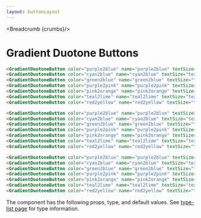 ```yaml
---
layout: buttonLayout
---
```


<script>
  import Htwo from '../utils/Htwo.svelte'
  import { GradientDuotoneButton, Table, TableDefaultRow, Breadcrumb } from '$lib/index';
  import componentProps from '../props/GradientDuotoneButton.json'
  // Props table
  let items = componentProps.props
	let propHeader = ['Name', 'Type', 'Default']
	
	let divClass='w-full relative overflow-x-auto shadow-md sm:rounded-lg'

  let crumbs = [
    {
      label:'Home',
      href:'/'
    },
    {
      label:'Buttons',
      href:'/buttons/'
    },
    {
      label:'Gradient duotone button',
      href:'/buttons/gradient-duotone'
    },
  ]
</script>

<Breadcrumb {crumbs}/>

<h1 class="text-3xl w-full dark:text-white py-8">Gradient Duotone Buttons</h1>

<Htwo label="text-sm" />

<div class="flex flex-wrap justify-center rounded-xl w-full my-4 mx-auto bg-gradient-to-r bg-white dark:bg-gray-900 border border-gray-200 dark:border-gray-700 p-2 sm:p-6">
<GradientDuotoneButton color="purple2blue" name="purple2blue" textSize="text-sm"/>
<GradientDuotoneButton color="cyan2blue" name="cyan2blue" textSize="text-sm"/>
<GradientDuotoneButton color="green2blue" name="green2blue" textSize="text-sm"/>
<GradientDuotoneButton color="purple2pink" name="purple2pink" textSize="text-sm"/>
<GradientDuotoneButton color="pink2orange" name="pink2orange" textSize="text-sm"/>
<GradientDuotoneButton color="teal2lime" name="teal2lime" textSize="text-sm"/>
<GradientDuotoneButton color="red2yellow" name="red2yellow" textSize="text-sm"/>
</div>

```html
<GradientDuotoneButton color="purple2blue" name="purple2blue" textSize="text-sm"/>
<GradientDuotoneButton color="cyan2blue" name="cyan2blue" textSize="text-sm"/>
<GradientDuotoneButton color="green2blue" name="green2blue" textSize="text-sm"/>
<GradientDuotoneButton color="purple2pink" name="purple2pink" textSize="text-sm"/>
<GradientDuotoneButton color="pink2orange" name="pink2orange" textSize="text-sm"/>
<GradientDuotoneButton color="teal2lime" name="teal2lime" textSize="text-sm"/>
<GradientDuotoneButton color="red2yellow" name="red2yellow" textSize="text-sm"/>
```

<Htwo label="text-xs" />

<div class="flex flex-wrap justify-center rounded-xl w-full my-4 mx-auto bg-gradient-to-r bg-white dark:bg-gray-900 border border-gray-200 dark:border-gray-700 p-2 sm:p-6">
<GradientDuotoneButton color="purple2blue" name="purple2blue" textSize="text-xs"/>
<GradientDuotoneButton color="cyan2blue" name="cyan2blue" textSize="text-xs"/>
<GradientDuotoneButton color="green2blue" name="green2blue" textSize="text-xs"/>
<GradientDuotoneButton color="purple2pink" name="purple2pink" textSize="text-xs"/>
<GradientDuotoneButton color="pink2orange" name="pink2orange" textSize="text-xs"/>
<GradientDuotoneButton color="teal2lime" name="teal2lime" textSize="text-xs"/>
<GradientDuotoneButton color="red2yellow" name="red2yellow" textSize="text-xs"/>
</div>

```html
<GradientDuotoneButton color="purple2blue" name="purple2blue" textSize="text-xs"/>
<GradientDuotoneButton color="cyan2blue" name="cyan2blue" textSize="text-xs"/>
<GradientDuotoneButton color="green2blue" name="green2blue" textSize="text-xs"/>
<GradientDuotoneButton color="purple2pink" name="purple2pink" textSize="text-xs"/>
<GradientDuotoneButton color="pink2orange" name="pink2orange" textSize="text-xs"/>
<GradientDuotoneButton color="teal2lime" name="teal2lime" textSize="text-xs"/>
<GradientDuotoneButton color="red2yellow" name="red2yellow" textSize="text-xs"/>
```

<Htwo label="text-base" />

<div class="flex flex-wrap justify-center rounded-xl w-full my-4 mx-auto bg-gradient-to-r bg-white dark:bg-gray-900 border border-gray-200 dark:border-gray-700 p-2 sm:p-6">
<GradientDuotoneButton color="purple2blue" name="purple2blue" textSize="text-base"/>
<GradientDuotoneButton color="cyan2blue" name="cyan2blue" textSize="text-base"/>
<GradientDuotoneButton color="green2blue" name="green2blue" textSize="text-base"/>
<GradientDuotoneButton color="purple2pink" name="purple2pink" textSize="text-base"/>
<GradientDuotoneButton color="pink2orange" name="pink2orange" textSize="text-base"/>
<GradientDuotoneButton color="teal2lime" name="teal2lime" textSize="text-base"/>
<GradientDuotoneButton color="red2yellow" name="red2yellow" textSize="text-base"/>
</div>

```html
<GradientDuotoneButton color="purple2blue" name="purple2blue" textSize="text-base"/>
<GradientDuotoneButton color="cyan2blue" name="cyan2blue" textSize="text-base"/>
<GradientDuotoneButton color="green2blue" name="green2blue" textSize="text-base"/>
<GradientDuotoneButton color="purple2pink" name="purple2pink" textSize="text-base"/>
<GradientDuotoneButton color="pink2orange" name="pink2orange" textSize="text-base"/>
<GradientDuotoneButton color="teal2lime" name="teal2lime" textSize="text-base"/>
<GradientDuotoneButton color="red2yellow" name="red2yellow" textSize="text-base"/>
```

<Htwo label="Props" />

<p>The component has the following props, type, and default values. See <a href="/type-list" class="text-blue-600 hover:underline dark:text-blue-500">type-list page</a> for type information.</p>


<Table header={propHeader} {divClass} >
  <TableDefaultRow {items} rowState='hover' />
</Table>